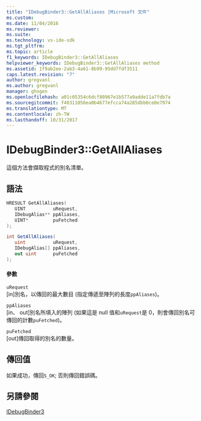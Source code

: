 ```yaml
---
title: "IDebugBinder3::GetAllAliases |Microsoft 文件"
ms.custom: 
ms.date: 11/04/2016
ms.reviewer: 
ms.suite: 
ms.technology: vs-ide-sdk
ms.tgt_pltfrm: 
ms.topic: article
f1_keywords: IDebugBinder3::GetAllAliases
helpviewer_keywords: IDebugBinder3::GetAllAliases method
ms.assetid: 1f9ab2ee-2ab3-4a61-8b99-95dd7fdf3511
caps.latest.revision: "7"
author: gregvanl
ms.author: gregvanl
manager: ghogen
ms.openlocfilehash: a01c05354c6dcf80967e1b577a9adde11a7fdb7a
ms.sourcegitcommit: f40311056ea0b4677efcca74a285dbb0ce0e7974
ms.translationtype: MT
ms.contentlocale: zh-TW
ms.lasthandoff: 10/31/2017
---
```

# <a name="idebugbinder3getallaliases"></a>IDebugBinder3::GetAllAliases
這個方法會擷取程式的別名清單。  
  
## <a name="syntax"></a>語法  
  
```cpp  
HRESULT GetAllAliases(  
   UINT          uRequest,  
   IDebugAlias** ppAliases,  
   UINT*         puFetched  
);  
```  
  
```csharp  
int GetAllAliases(  
   uint          uRequest,   
   IDebugAlias[] ppAliases,   
   out uint      puFetched  
);  
```  
  
#### <a name="parameters"></a>參數  
 `uRequest`  
 [in]別名，以傳回的最大數目 (指定傳遞至陣列的長度`ppAliases`)。  
  
 `ppAliases`  
 [in、 out]別名所填入的陣列 (如果這是 null 值和`uRequest`是 0，則會傳回別名可傳回的計數`puFetched`)。  
  
 `puFetched`  
 [out]傳回取得的別名的數量。  
  
## <a name="return-value"></a>傳回值  
 如果成功，傳回`S_OK`; 否則傳回錯誤碼。  
  
## <a name="see-also"></a>另請參閱  
 [IDebugBinder3](../../../extensibility/debugger/reference/idebugbinder3.md)